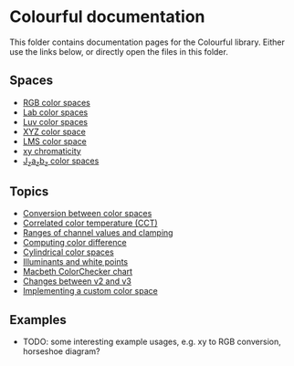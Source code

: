 # Colourful documentation

This folder contains documentation pages for the Colourful library. Either use the links below, or directly open the files in this folder.


## Spaces

- [RGB color spaces](spaces-rgb.md)
- [Lab color spaces](spaces-lab.md)
- [Luv color spaces](spaces-luv.md)
- [XYZ color space](spaces-xyz.md)
- [LMS color space](spaces-lms.md)
- [xy chromaticity](spaces-xy.md)
- [J<sub>z</sub>a<sub>z</sub>b<sub>z</sub> color spaces](spaces-jzazbz.md)


## Topics

- [Conversion between color spaces](topic-conversion.md)
- [Correlated color temperature (CCT)](topic-cct.md)
- [Ranges of channel values and clamping](topic-clamp.md)
- [Computing color difference](topic-color-difference.md)
- [Cylindrical color spaces](topic-cylindrical-spaces.md)
- [Illuminants and white points](topic-illuminants.md)
- [Macbeth ColorChecker chart](topic-macbeth-color-checker.md)
- [Changes between v2 and v3](topic-changes-v2-v3.md)
- [Implementing a custom color space](topic-custom-color-space.md)


## Examples

- TODO: some interesting example usages, e.g. xy to RGB conversion, horseshoe diagram?

